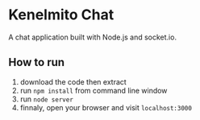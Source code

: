 Kenelmito Chat
===
 
A chat application built with Node.js and socket.io.

How to run
---
1. download the code then extract
2. run `npm install` from command line window
3. run `node server`
4. finnaly, open your browser and visit `localhost:3000`



